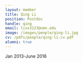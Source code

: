 ```yaml
---
layout: member
title: Qing Li
position: Postdoc
handle: qing
email: lixx3123@umn.edu
image: /images/people/qing-li.jpg
cv: /pdfs/people/qing-li-cv.pdf
alumni: true
---
```


Jan 2013-June 2016

